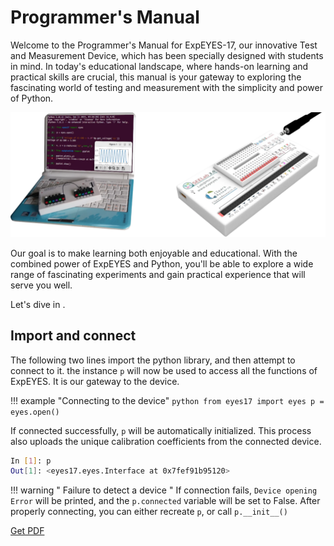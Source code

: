 # Programmer's Manual 

Welcome to the Programmer's Manual for ExpEYES-17, our innovative Test and Measurement Device, which has been specially designed with students in mind. In today's educational landscape, where hands-on learning and practical skills are crucial, this manual is your gateway to exploring the fascinating world of testing and measurement with the simplicity and power of Python.

![](images/cover.webp)

Our goal is to make learning both enjoyable and educational. With the combined power of ExpEYES and Python, you'll be able to explore a wide range of fascinating experiments and gain practical experience that will serve you well.

Let's dive in .

## Import and connect

The following two lines import the python library, and then attempt to connect to it.
the instance `p` will now be used to access all the functions of ExpEYES. It is our gateway to the device.

!!! example "Connecting to the device"
	```python
	from eyes17 import eyes
	p = eyes.open()
	```

If connected successfully, `p` will be automatically initialized. This process also uploads the unique calibration coefficients from the connected device.

```bash
In [1]: p
Out[1]: <eyes17.eyes.Interface at 0x7fef91b95120>
```

!!! warning " Failure to detect a device "
	If connection fails, `Device opening Error` will be printed, and the `p.connected` variable
	will be set to False. After properly connecting, you can either recreate `p`, or call `p.__init__()`


[Get PDF](/docs/document.pdf)

